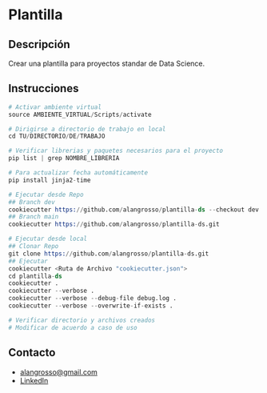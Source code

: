 # **Plantilla**

## **Descripción**

Crear una plantilla para proyectos standar de Data Science.

## **Instrucciones**

```s
# Activar ambiente virtual
source AMBIENTE_VIRTUAL/Scripts/activate

# Dirigirse a directorio de trabajo en local
cd TU/DIRECTORIO/DE/TRABAJO

# Verificar librerias y paquetes necesarios para el proyecto
pip list | grep NOMBRE_LIBRERIA

# Para actualizar fecha automáticamente
pip install jinja2-time

# Ejecutar desde Repo
## Branch dev
cookiecutter https://github.com/alangrosso/plantilla-ds --checkout dev
## Branch main
cookiecutter https://github.com/alangrosso/plantilla-ds.git

# Ejecutar desde local
## Clonar Repo
git clone https://github.com/alangrosso/plantilla-ds.git
## Ejecutar
cookiecutter <Ruta de Archivo "cookiecutter.json">
cd plantilla-ds
cookiecutter .
cookiecutter --verbose .
cookiecutter --verbose --debug-file debug.log .
cookiecutter --verbose --overwrite-if-exists .

# Verificar directorio y archivos creados
# Modificar de acuerdo a caso de uso
```

## **Contacto**

- [alangrosso@gmail.com](mailto:alangrosso@gmail.com)
- [LinkedIn](https://www.linkedin.com/in/alangrosso/)